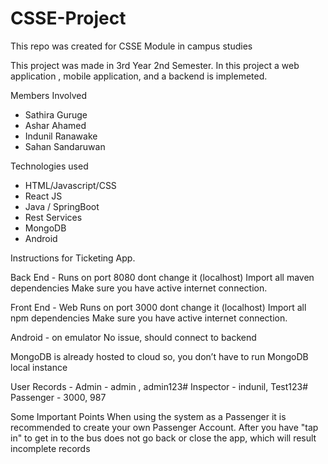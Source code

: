 # CSSE-Project
This repo was created for CSSE Module in campus studies

This project was made in 3rd Year 2nd Semester.
In this project a web application , mobile application, and a backend is implemeted.

Members Involved

* Sathira Guruge
* Ashar Ahamed
* Indunil Ranawake
* Sahan Sandaruwan

Technologies used

* HTML/Javascript/CSS
* React JS
* Java / SpringBoot
* Rest Services
* MongoDB
* Android

Instructions for Ticketing App.

Back End - 
	Runs on port 8080 dont change it (localhost)
Import all maven dependencies
Make sure you have active internet connection.

Front End - Web
	Runs on port 3000 dont change it  (localhost)
Import all npm dependencies
Make sure you have active internet connection.

Android - on emulator
No issue, should connect to backend 

MongoDB is already hosted to cloud so, you don’t have to run MongoDB local instance

User Records - 
Admin - admin , admin123#
Inspector - indunil, Test123#
Passenger - 3000, 987

Some Important Points
When using the system as a Passenger it is recommended to create your own Passenger Account.
After you have "tap in" to get in to the bus does not go back or close the app, which will result incomplete records
